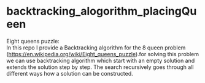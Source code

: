 # backtracking_alogorithm_placingQueen

Eight queens puzzle:<br>
In this repo I provide a Backtracking algorithm for the 8 queen problem (https://en.wikipedia.org/wiki/Eight_queens_puzzle).for solving this problem we can use backtracking algorithm which start with an empty solution and extends the solution step by step. The search recursively goes through all different ways how a solution can be constructed.
